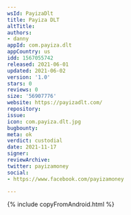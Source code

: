 ```yaml
---
wsId: PayizaDlt
title: Payiza DLT
altTitle: 
authors:
- danny
appId: com.payiza.dlt
appCountry: us
idd: 1567055742
released: 2021-06-01
updated: 2021-06-02
version: '1.0'
stars: 0
reviews: 0
size: '56907776'
website: https://payizadlt.com/
repository: 
issue: 
icon: com.payiza.dlt.jpg
bugbounty: 
meta: ok
verdict: custodial
date: 2021-11-17
signer: 
reviewArchive: 
twitter: payizamoney
social:
- https://www.facebook.com/payizamoney

---
```


{% include copyFromAndroid.html %}